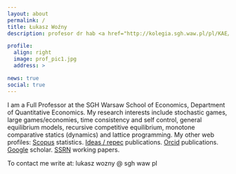 ```yaml
---
layout: about
permalink: /
title: Łukasz Woźny
description: profesor dr hab <a href="http://kolegia.sgh.waw.pl/pl/KAE/struktura/KEI/Strony/default.aspx"> Katedra Ekonomii Ilosciowej. Kolegium Analiz Ekonomicznych. Szkola Glowna Handlowa w Warszawie.</a> al. Niepodleglosci 162. 02-554 Warszawa. Poland 

profile:
  align: right
  image: prof_pic1.jpg
  address: >

news: true
social: true
---
```


 I am a Full Professor at the SGH Warsaw School of Economics, Department of Quantitative Economics. My research interests include stochastic games, large games/economies, time consistency and self control, general equilibrium models, recursive competitive equilibrium, monotone comparative statics (dynamics) and lattice programming. My other web profiles: [Scopus](https://www.scopus.com/authid/detail.uri?authorId=55126626700) statistics. [Ideas / repec](http://ideas.repec.org/e/pwo83.html) publications. [Orcid](https://orcid.org/0000-0002-4777-0163) publications. [Google](http://scholar.google.pl/citations?user=Hi8njq8AAAAJ&hl=en) scholar. [SSRN](http://papers.ssrn.com/sol3/cf_dev/AbsByAuth.cfm?per_id=1588571) working papers.
 
To contact me write at:
lukasz wozny @ sgh waw pl 

